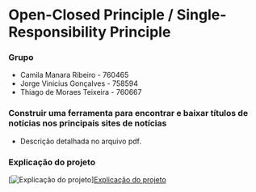 # Open-Closed Principle / Single-Responsibility Principle

### Grupo
-   Camila Manara Ribeiro     - 760465
-   Jorge Vinicius Gonçalves  - 758594
-   Thiago de Moraes Teixeira - 760667

### Construir uma ferramenta para encontrar e baixar títulos de notícias nos principais sites de notícias

-   Descrição detalhada no arquivo pdf.

### Explicação do projeto

[![Explicação do projeto](http://img.youtube.com/vi/uIY-THu3ZPQ/0.jpg)]<a href="http://www.youtube.com/watch?v=uIY-THu3ZPQ" target="_blank">Explicação do projeto</a>